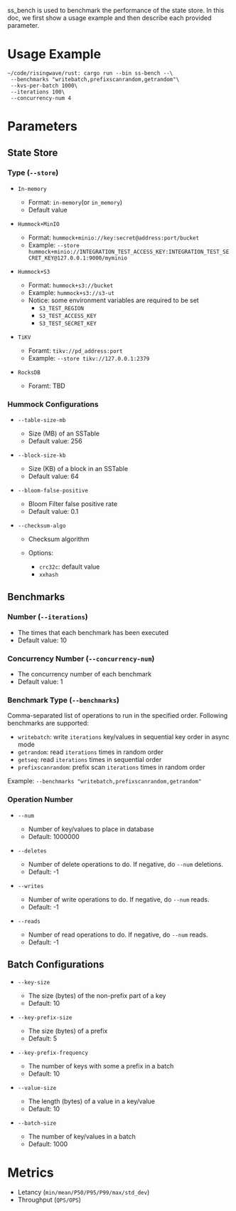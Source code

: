 ss_bench is used to benchmark the performance of the state store. In this doc, we first show a usage example and then describe each provided parameter.

# Usage Example

```shell
~/code/risingwave/rust: cargo run --bin ss-bench --\
 --benchmarks "writebatch,prefixscanrandom,getrandom"\
 --kvs-per-batch 1000\
 --iterations 100\
 --concurrency-num 4
```

# Parameters

## State Store

### Type  (`--store`)

- `In-memory`
  
  - Format: `in-memory`(or `in_memory`)
  - Default value

- `Hummock+MinIO`
  
  - Format: `hummock+minio://key:secret@address:port/bucket`
  - Example: `--store hummock+minio://INTEGRATION_TEST_ACCESS_KEY:INTEGRATION_TEST_SECRET_KEY@127.0.0.1:9000/myminio`

- `Hummock+S3`
  
  - Format: `hummock+s3://bucket`
  - Example: `hummock+s3://s3-ut`
  - Notice: some environment variables are required to be set
    - `S3_TEST_REGION`
    - `S3_TEST_ACCESS_KEY`
    - `S3_TEST_SECRET_KEY`

- `TiKV`
  
  - Foramt: `tikv://pd_address:port`
  - Example: `--store tikv://127.0.0.1:2379`

- `RocksDB`
  
  - Foramt: TBD

### Hummock Configurations

- `--table-size-mb`
  
  - Size (MB) of an SSTable
  - Default value: 256

- `--block-size-kb`
  
  - Size (KB) of a block in an SSTable
  - Default value: 64

- `--bloom-false-positive`
  
  - Bloom Filter false positive rate
  - Default value: 0.1

- `--checksum-algo`
  
  - Checksum algorithm
  
  - Options:
    
    - `crc32c`: default value
    - `xxhash`

## Benchmarks

### Number (`--iterations`)

- The times that each benchmark has been executed
- Default value: 10

### Concurrency Number (`--concurrency-num`)

- The concurrency number of each benchmark
- Default value: 1

### Benchmark Type (`--benchmarks`)

Comma-separated list of operations to run in the specified order. Following benchmarks are supported:

- `writebatch`: write `iterations` key/values in sequential key order in async mode
- `getrandom`: read `iterations` times in random order
- `getseq`: read `iterations` times in sequential order
- `prefixscanrandom`: prefix scan `iterations` times in random order

Example: `--benchmarks "writebatch,prefixscanrandom,getrandom"`

### Operation Number

- `--num`
  - Number of key/values to place in database
  - Default: 1000000

- `--deletes`

  - Number of delete operations to do. If negative, do `--num` deletions.
  - Default: -1

- `--writes`
  
  - Number of write operations to do. If negative, do `--num` reads.
  - Default: -1

- `--reads`

  - Number of read operations to do. If negative, do `--num` reads.
  - Default: -1

## Batch Configurations

- `--key-size`
  
  - The size (bytes) of the non-prefix part of a key
  - Default: 10

- `--key-prefix-size`
  
  - The size (bytes) of a prefix
  - Default: 5

- `--key-prefix-frequency`
  
  - The number of keys with some a prefix in a batch
  - Default: 10

- `--value-size`
  
  - The length (bytes) of a value in a key/value
  - Default: 10

- `--batch-size`
  
  - The number of key/values in a batch
  - Default: 1000

# Metrics

- Letancy (`min/mean/P50/P95/P99/max/std_dev`)
- Throughput (`QPS/OPS`)
